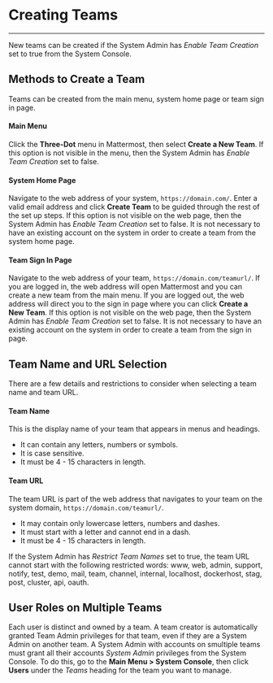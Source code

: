 # Creating Teams
___
New teams can be created if the System Admin has *Enable Team Creation* set to true from the System Console.

## Methods to Create a Team
Teams can be created from the main menu, system home page or team sign in page.

#### Main Menu
Click the **Three-Dot** menu in Mattermost, then select **Create a New Team**. If this option is not visible in the menu, then the System Admin has *Enable Team Creation* set to false.


#### System Home Page
Navigate to the web address of your system, `https://domain.com/`. Enter a valid email address and click **Create Team** to be guided through the rest of the set up steps. If this option is not visible on the web page, then the System Admin has *Enable Team Creation* set to false. It is not necessary to have an existing account on the system in order to create a team from the system home page.

#### Team Sign In Page
Navigate to the web address of your team, `https://domain.com/teamurl/`. If you are logged in, the web address will open Mattermost and you can create a new team from the main menu. If you are logged out, the web address will direct you to the sign in page where you can click **Create a New Team**. If this option is not visible on the web page, then the System Admin has *Enable Team Creation* set to false. It is not necessary to have an existing account on the system in order to create a team from the sign in page.

## Team Name and URL Selection
There are a few details and restrictions to consider when selecting a team name and team URL.

#### Team Name
This is the display name of your team that appears in menus and headings.

- It can contain any letters, numbers or symbols.
- It is case sensitive.
- It must be 4 - 15 characters in length.

#### Team URL
The team URL is part of the web address that navigates to your team on the system domain, `https://domain.com/teamurl/`. 

- It may contain only lowercase letters, numbers and dashes.
- It must start with a letter and cannot end in a dash.
- It must be 4 - 15 characters in length.

If the System Admin has *Restrict Team Names* set to true, the team URL cannot start with the following restricted words: www, web, admin, support, notify, test, demo, mail, team, channel, internal, localhost, dockerhost, stag, post, cluster, api, oauth.

## User Roles on Multiple Teams
Each user is distinct and owned by a team. A team creator is automatically granted Team Admin privileges for that team, even if they are a System Admin on another team. A System Admin with accounts on smultiple teams must grant all their accounts *System Admin* privileges from the System Console. To do this, go to the **Main Menu > System Console**, then click **Users** under the *Teams* heading for the team you want to manage.
